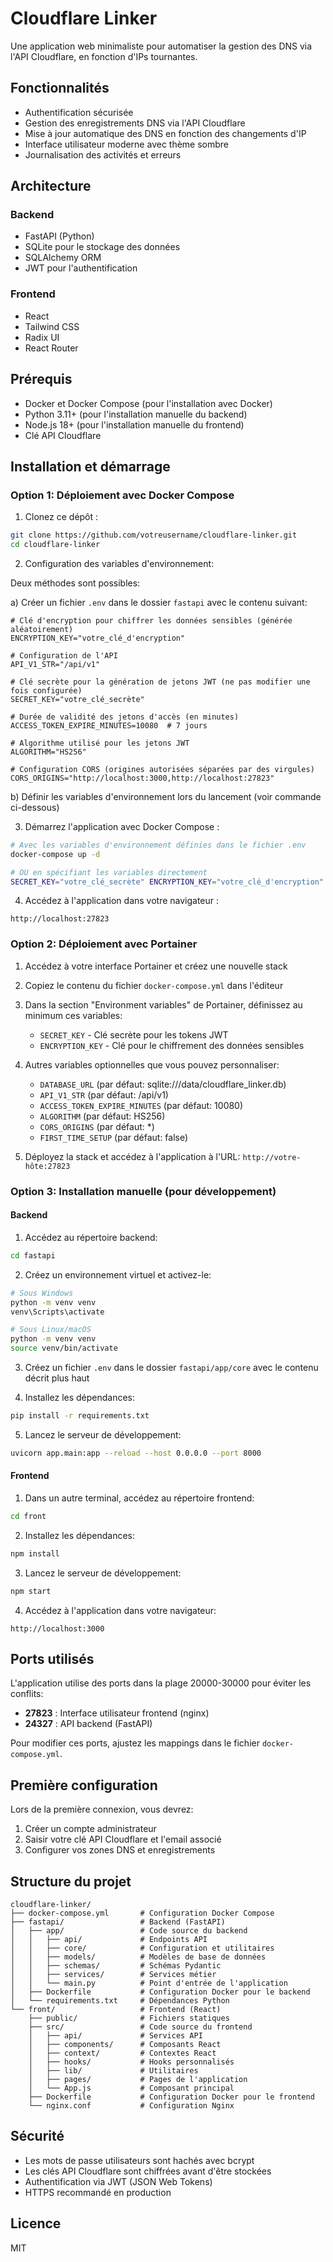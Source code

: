 # Cloudflare Linker

Une application web minimaliste pour automatiser la gestion des DNS via l'API Cloudflare, en fonction d'IPs tournantes.

## Fonctionnalités

- Authentification sécurisée
- Gestion des enregistrements DNS via l'API Cloudflare
- Mise à jour automatique des DNS en fonction des changements d'IP
- Interface utilisateur moderne avec thème sombre
- Journalisation des activités et erreurs

## Architecture

### Backend
- FastAPI (Python)
- SQLite pour le stockage des données
- SQLAlchemy ORM
- JWT pour l'authentification

### Frontend
- React
- Tailwind CSS
- Radix UI
- React Router

## Prérequis

- Docker et Docker Compose (pour l'installation avec Docker)
- Python 3.11+ (pour l'installation manuelle du backend)
- Node.js 18+ (pour l'installation manuelle du frontend)
- Clé API Cloudflare

## Installation et démarrage

### Option 1: Déploiement avec Docker Compose

1. Clonez ce dépôt :
```bash
git clone https://github.com/votreusername/cloudflare-linker.git
cd cloudflare-linker
```

2. Configuration des variables d'environnement:

Deux méthodes sont possibles:
   
a) Créer un fichier `.env` dans le dossier `fastapi` avec le contenu suivant:
```
# Clé d'encryption pour chiffrer les données sensibles (générée aléatoirement)
ENCRYPTION_KEY="votre_clé_d'encryption"

# Configuration de l'API
API_V1_STR="/api/v1"

# Clé secrète pour la génération de jetons JWT (ne pas modifier une fois configurée)
SECRET_KEY="votre_clé_secrète"

# Durée de validité des jetons d'accès (en minutes)
ACCESS_TOKEN_EXPIRE_MINUTES=10080  # 7 jours

# Algorithme utilisé pour les jetons JWT
ALGORITHM="HS256"

# Configuration CORS (origines autorisées séparées par des virgules)
CORS_ORIGINS="http://localhost:3000,http://localhost:27823"
```

b) Définir les variables d'environnement lors du lancement (voir commande ci-dessous)

3. Démarrez l'application avec Docker Compose :
```bash
# Avec les variables d'environnement définies dans le fichier .env
docker-compose up -d

# OU en spécifiant les variables directement
SECRET_KEY="votre_clé_secrète" ENCRYPTION_KEY="votre_clé_d'encryption" docker-compose up -d
```

4. Accédez à l'application dans votre navigateur :
```
http://localhost:27823
```

### Option 2: Déploiement avec Portainer

1. Accédez à votre interface Portainer et créez une nouvelle stack

2. Copiez le contenu du fichier `docker-compose.yml` dans l'éditeur

3. Dans la section "Environment variables" de Portainer, définissez au minimum ces variables:
   - `SECRET_KEY` - Clé secrète pour les tokens JWT
   - `ENCRYPTION_KEY` - Clé pour le chiffrement des données sensibles

4. Autres variables optionnelles que vous pouvez personnaliser:
   - `DATABASE_URL` (par défaut: sqlite:///data/cloudflare_linker.db)
   - `API_V1_STR` (par défaut: /api/v1)
   - `ACCESS_TOKEN_EXPIRE_MINUTES` (par défaut: 10080)
   - `ALGORITHM` (par défaut: HS256)
   - `CORS_ORIGINS` (par défaut: *)
   - `FIRST_TIME_SETUP` (par défaut: false)

5. Déployez la stack et accédez à l'application à l'URL: `http://votre-hôte:27823`

### Option 3: Installation manuelle (pour développement)

#### Backend
1. Accédez au répertoire backend:
```bash
cd fastapi
```

2. Créez un environnement virtuel et activez-le:
```bash
# Sous Windows
python -m venv venv
venv\Scripts\activate

# Sous Linux/macOS
python -m venv venv
source venv/bin/activate
```

3. Créez un fichier `.env` dans le dossier `fastapi/app/core` avec le contenu décrit plus haut

4. Installez les dépendances:
```bash
pip install -r requirements.txt
```

5. Lancez le serveur de développement:
```bash
uvicorn app.main:app --reload --host 0.0.0.0 --port 8000
```

#### Frontend
1. Dans un autre terminal, accédez au répertoire frontend:
```bash
cd front
```

2. Installez les dépendances:
```bash
npm install
```

3. Lancez le serveur de développement:
```bash
npm start
```

4. Accédez à l'application dans votre navigateur:
```
http://localhost:3000
```

## Ports utilisés

L'application utilise des ports dans la plage 20000-30000 pour éviter les conflits:
- **27823** : Interface utilisateur frontend (nginx)
- **24327** : API backend (FastAPI)

Pour modifier ces ports, ajustez les mappings dans le fichier `docker-compose.yml`.

## Première configuration

Lors de la première connexion, vous devrez:
1. Créer un compte administrateur
2. Saisir votre clé API Cloudflare et l'email associé
3. Configurer vos zones DNS et enregistrements

## Structure du projet

```
cloudflare-linker/
├── docker-compose.yml       # Configuration Docker Compose
├── fastapi/                 # Backend (FastAPI)
│   ├── app/                 # Code source du backend
│   │   ├── api/             # Endpoints API
│   │   ├── core/            # Configuration et utilitaires
│   │   ├── models/          # Modèles de base de données
│   │   ├── schemas/         # Schémas Pydantic
│   │   ├── services/        # Services métier
│   │   └── main.py          # Point d'entrée de l'application
│   ├── Dockerfile           # Configuration Docker pour le backend
│   └── requirements.txt     # Dépendances Python
└── front/                   # Frontend (React)
    ├── public/              # Fichiers statiques
    ├── src/                 # Code source du frontend
    │   ├── api/             # Services API
    │   ├── components/      # Composants React
    │   ├── context/         # Contextes React
    │   ├── hooks/           # Hooks personnalisés
    │   ├── lib/             # Utilitaires
    │   ├── pages/           # Pages de l'application
    │   └── App.js           # Composant principal
    ├── Dockerfile           # Configuration Docker pour le frontend
    └── nginx.conf           # Configuration Nginx
```

## Sécurité

- Les mots de passe utilisateurs sont hachés avec bcrypt
- Les clés API Cloudflare sont chiffrées avant d'être stockées
- Authentification via JWT (JSON Web Tokens)
- HTTPS recommandé en production

## Licence

MIT 
